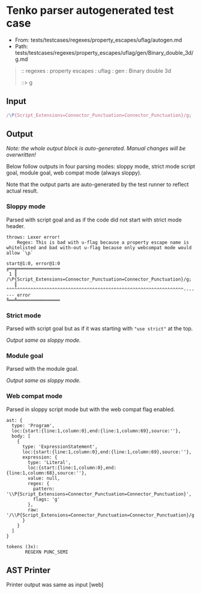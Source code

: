 # Tenko parser autogenerated test case

- From: tests/testcases/regexes/property_escapes/uflag/autogen.md
- Path: tests/testcases/regexes/property_escapes/uflag/gen/Binary_double_3d/g.md

> :: regexes : property escapes : uflag : gen : Binary double 3d
>
> ::> g

## Input


`````js
/\P{Script_Extensions=Connector_Punctuation=Connector_Punctuation}/g;
`````

## Output

_Note: the whole output block is auto-generated. Manual changes will be overwritten!_

Below follow outputs in four parsing modes: sloppy mode, strict mode script goal, module goal, web compat mode (always sloppy).

Note that the output parts are auto-generated by the test runner to reflect actual result.

### Sloppy mode

Parsed with script goal and as if the code did not start with strict mode header.

`````
throws: Lexer error!
    Regex: This is bad with u-flag because a property escape name is whitelisted and bad with-out u-flag because only webcompat mode would allow `\p`

start@1:0, error@1:0
╔══╦════════════════
 1 ║ /\P{Script_Extensions=Connector_Punctuation=Connector_Punctuation}/g;
   ║ ^^^^^^^^^^^^^^^^^^^^^^^^^^^^^^^^^^^^^^^^^^^^^^^^^^^^^^^^^^^^^^^^^^------- error
╚══╩════════════════

`````

### Strict mode

Parsed with script goal but as if it was starting with `"use strict"` at the top.

_Output same as sloppy mode._

### Module goal

Parsed with the module goal.

_Output same as sloppy mode._

### Web compat mode

Parsed in sloppy script mode but with the web compat flag enabled.

`````
ast: {
  type: 'Program',
  loc:{start:{line:1,column:0},end:{line:1,column:69},source:''},
  body: [
    {
      type: 'ExpressionStatement',
      loc:{start:{line:1,column:0},end:{line:1,column:69},source:''},
      expression: {
        type: 'Literal',
        loc:{start:{line:1,column:0},end:{line:1,column:68},source:''},
        value: null,
        regex: {
          pattern: '\\P{Script_Extensions=Connector_Punctuation=Connector_Punctuation}',
          flags: 'g'
        },
        raw: '/\\P{Script_Extensions=Connector_Punctuation=Connector_Punctuation}/g'
      }
    }
  ]
}

tokens (3x):
       REGEXN PUNC_SEMI
`````


## AST Printer

Printer output was same as input [web]
